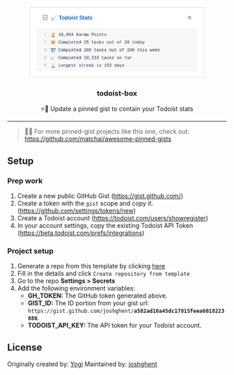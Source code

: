 <p align="center">
  <img width="400" src="screenshot.png">
  <h3 align="center">todoist-box</h3>
  <p align="center">⚡️📌 Update a pinned gist to contain your Todoist stats</p>
</p>

---

> 📌✨ For more pinned-gist projects like this one, check out: https://github.com/matchai/awesome-pinned-gists

## Setup 

### Prep work

1. Create a new public GitHub Gist (https://gist.github.com/)
1. Create a token with the `gist` scope and copy it. (https://github.com/settings/tokens/new)
1. Create a Todoist account (https://todoist.com/users/showregister)
1. In your account settings, copy the existing Todoist API Token (https://beta.todoist.com/prefs/integrations)

### Project setup

1. Generate a repo from this template by clicking [here](https://github.com/joshghent/todoist-box/generate)
1. Fill in the details and click `Create repository from template`
1. Go to the repo **Settings > Secrets**
1. Add the following environment variables:
   - **GH_TOKEN:** The GitHub token generated above.
   - **GIST_ID:** The ID portion from your gist url: `https://gist.github.com/joshghent/`**`a582ad10a45dc17815feea6018223880`**.
   - **TODOIST_API_KEY:** The API token for your Todoist account.

## License

Originally created by: [Yogi](LICENSE)
Maintained by: [joshghent](https://joshghent.com)
